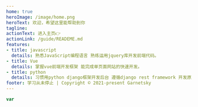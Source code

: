 ```yaml
---
home: true
heroImage: /image/home.png
heroText: 欢迎，希望这里能帮助到你
tagline:
actionText: 进入主页👉
actionLink: /guide/READEME.md
features:
- title: javascript
  details: 熟悉JavaScript编程语言 熟练运用jquery库开发前端代码。
- title: Vue
  details: 掌握vue前端开发框架 能完成单页面网站的快速开发。
- title: python
  details: 习惯用python django框架开发后台 遵循django rest framework 开发原则。
footer: 学习从未停止 | Copyright © 2021-present Garnetsky
---
```


```JavaScript
var
```

